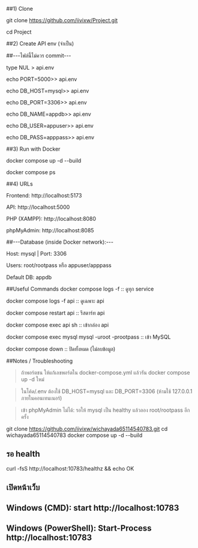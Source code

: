##1) Clone

git clone https://github.com/iivixw/Project.git

cd Project

##2) Create API env (จำเป็น)

##---ไฟล์นี้ไม่ควร commit---

type NUL > api\.env

echo PORT=5000>> api\.env

echo DB_HOST=mysql>> api\.env

echo DB_PORT=3306>> api\.env

echo DB_NAME=appdb>> api\.env

echo DB_USER=appuser>> api\.env

echo DB_PASS=apppass>> api\.env

##3) Run with Docker

docker compose up -d --build

docker compose ps

##4) URLs

Frontend: http://localhost:5173

API: http://localhost:5000

PHP (XAMPP): http://localhost:8080

phpMyAdmin: http://localhost:8085

##---Database (inside Docker network):---

Host: mysql | Port: 3306

Users: root/rootpass หรือ appuser/apppass

Default DB: appdb

##Useful Commands
docker compose logs -f                 :: ดูทุก service

docker compose logs -f api             :: ดูเฉพาะ api

docker compose restart api             :: รีสตาร์ท api

docker compose exec api sh             :: เข้ากล่อง api

docker compose exec mysql mysql -uroot -prootpass   :: เข้า MySQL

docker compose down                    :: ปิดทั้งหมด (ไม่ลบข้อมูล)

##Notes / Troubleshooting

>ถ้าพอร์ตชน ให้แก้เลขพอร์ตใน docker-compose.yml แล้วรัน docker compose up -d ใหม่

>ในโค้ด/.env ต้องใช้ DB_HOST=mysql และ DB_PORT=3306 (ห้ามใช้ 127.0.0.1 ภายในคอนเทนเนอร์)

>เข้า phpMyAdmin ไม่ได้: รอให้ mysql เป็น healthy แล้วลอง root/rootpass อีกครั้ง



git clone https://github.com/iivixw/wichayada65114540783.git
cd wichayada65114540783
docker compose up -d --build
## รอ health
curl -fsS http://localhost:10783/healthz && echo OK
## เปิดหน้าเว็บ
## Windows (CMD): start http://localhost:10783
## Windows (PowerShell): Start-Process http://localhost:10783

